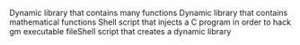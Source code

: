 Dynamic library that contains many functions
Dynamic library that contains mathematical functions
Shell script that injects a C program in order to hack gm executable fileShell script that creates a dynamic library

